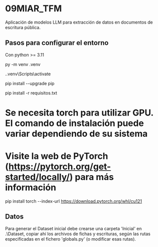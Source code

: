 # 09MIAR_TFM
Aplicación de modelos LLM para extracción de datos en documentos de escritura pública.

## Pasos para configurar el entorno
Con python >= 3.11

py -m venv .venv

.\.venv\Scripts\activate

pip install --upgrade pip

pip install -r requisitos.txt

# Se necesita torch para utilizar GPU. El comando de instalación puede variar dependiendo de su sistema
# Visite la web de PyTorch (https://pytorch.org/get-started/locally/) para más información
pip install torch --index-url https://download.pytorch.org/whl/cu121

## Datos
Para generar el Dataset inicial debe crearse una carpeta 'Inicial' en .\Dataset, copiar ahí los archivos de fichas y escrituras, según las rutas especificadas en el fichero 'globals.py' (o modificar esas rutas).